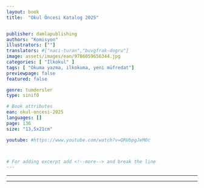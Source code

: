 ```yaml
---
layout: book
title:  "Okul Öncesi Katalog 2025"


publisher: damlapublishing
authors: "Komisyon"
illustrators: [""]
translators: #["naci-turan","buvgfrak-dogru"]
image: assets/images/ean/9786059656344.jpg
categories: [ "İlkokul" ]
tags: [ "Okuma yazma, ilkokuma, yeni müfredat"]
previewpage: false
featured: false

genre: tumdersler
type: sinif0

# Book attributes
ean: okul-oncesi-2025
languages: []
page: 136
size: "13,5x21cm"

youtube: #https://www.youtube.com/watch?v=QRUbpgJeM0c



# For adding excerpt add <!--more--> and break the line
---
```



<hr>
<hr>